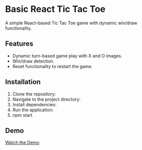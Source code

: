 # Basic React Tic Tac Toe
A simple React-based Tic Tac Toe game with dynamic win/draw functionality.

## Features
- Dynamic turn-based game play with X and O images.
- Win/draw detection.
- Reset functionality to restart the game.

## Installation
1. Clone the repository:
2. Navigate to the project directory:
3. Install dependencies:
4. Run the application:
5. npm start 

## Demo

[Watch the Demo](./assets/React-tic-tac-toe-demo.mp4)